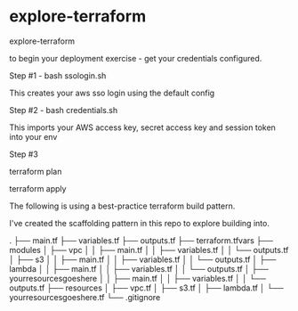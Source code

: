 # explore-terraform
explore-terraform

to begin your deployment exercise - get your credentials configured.

Step #1 - bash ssologin.sh

This creates your aws sso login using the default config

Step #2 - bash credentials.sh

This imports your AWS access key, secret access key and session token into your env

Step #3

terraform plan

terraform apply

The following is using a best-practice terraform build pattern.

I've created the scaffolding pattern in this repo to explore building into.

.
├── main.tf
├── variables.tf
├── outputs.tf
├── terraform.tfvars
├── modules
│   ├── vpc
│   │   ├── main.tf
│   │   ├── variables.tf
│   │   └── outputs.tf
│   ├── s3
│   │   ├── main.tf
│   │   ├── variables.tf
│   │   └── outputs.tf
│   ├── lambda
│   │   ├── main.tf
│   │   ├── variables.tf
│   │   └── outputs.tf
│   ├── yourresourcesgoeshere
│   │   ├── main.tf
│   │   ├── variables.tf
│   │   └── outputs.tf
├── resources
│   ├── vpc.tf
│   ├── s3.tf
│   ├── lambda.tf
│   └── yourresourcesgoeshere.tf
└── .gitignore
